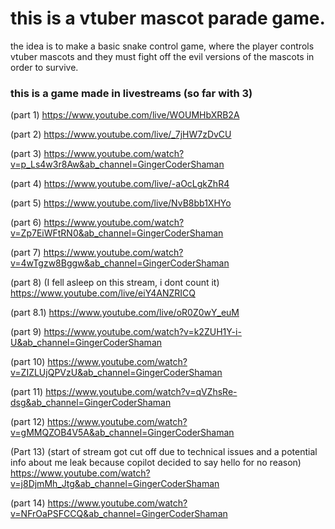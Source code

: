 # this is a vtuber mascot parade game.

the idea is to make a basic snake control game, where the player controls 
vtuber mascots and they must fight off the evil versions of the mascots
in order to survive.

### this is a game made in livestreams (so far with 3)
(part 1)
https://www.youtube.com/live/WOUMHbXRB2A

(part 2)
https://www.youtube.com/live/_7jHW7zDvCU

(part 3)
https://www.youtube.com/watch?v=p_Ls4w3r8Aw&ab_channel=GingerCoderShaman

(part 4)
https://www.youtube.com/live/-aOcLgkZhR4

(part 5)
https://www.youtube.com/live/NvB8bb1XHYo

(part 6)
https://www.youtube.com/watch?v=Zp7EiWFtRN0&ab_channel=GingerCoderShaman

(part 7)
https://www.youtube.com/watch?v=4wTgzw8Bggw&ab_channel=GingerCoderShaman

(part 8) (I fell asleep on this stream, i dont count it)
https://www.youtube.com/live/eiY4ANZRICQ

(part 8.1)
https://www.youtube.com/live/oR0Z0wY_euM

(part 9)
https://www.youtube.com/watch?v=k2ZUH1Y-i-U&ab_channel=GingerCoderShaman

(part 10)
https://www.youtube.com/watch?v=ZIZLUjQPVzU&ab_channel=GingerCoderShaman

(part 11)
https://www.youtube.com/watch?v=qVZhsRe-dsg&ab_channel=GingerCoderShaman

(part 12)
https://www.youtube.com/watch?v=gMMQZOB4V5A&ab_channel=GingerCoderShaman

(Part 13)
(start of stream got cut off due to technical issues and a potential info about me leak because copilot decided to say hello for no reason)
https://www.youtube.com/watch?v=j8DjmMh_Jtg&ab_channel=GingerCoderShaman

(part 14)
https://www.youtube.com/watch?v=NFrOaPSFCCQ&ab_channel=GingerCoderShaman